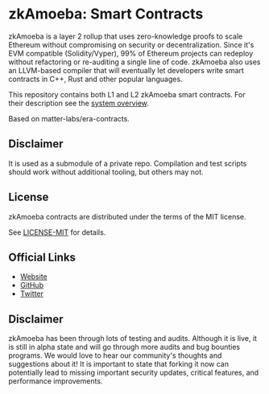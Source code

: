 # zkAmoeba: Smart Contracts

zkAmoeba is a layer 2 rollup that uses zero-knowledge proofs to scale Ethereum without compromising on security or
decentralization. Since it's EVM compatible (Solidity/Vyper), 99% of Ethereum projects can redeploy without refactoring
or re-auditing a single line of code. zkAmoeba also uses an LLVM-based compiler that will eventually let developers
write smart contracts in C++, Rust and other popular languages.

This repository contains both L1 and L2 zkAmoeba smart contracts. For their description see the
[system overview](docs/Overview.md).

Based on matter-labs/era-contracts.

## Disclaimer

It is used as a submodule of a private repo. Compilation and test scripts should work without additional tooling, but
others may not.

## License

zkAmoeba contracts are distributed under the terms of the MIT license.

See [LICENSE-MIT](LICENSE-MIT) for details.

## Official Links

- [Website](https://www.zkamoeba.com/)
- [GitHub](https://github.com/ZKAmoeba-Micro)
- [Twitter](https://twitter.com/zkamoeba)

## Disclaimer

zkAmoeba has been through lots of testing and audits. Although it is live, it is still in alpha state and will go
through more audits and bug bounties programs. We would love to hear our community's thoughts and suggestions about it!
It is important to state that forking it now can potentially lead to missing important security updates, critical
features, and performance improvements.
